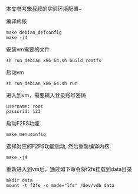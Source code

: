 本文参考笨叔叔的实验环境配置~

编译内核
```shell
make debian_defconfig
make -j4
```

安装vm需要的文件
```shell
sh run_debian_x86_64.sh build_rootfs
```

启动vm
```shell
sh run_debian_x86_64.sh run
```
进入到vm，需要输入登录账号密码
```
username: root
passorid: 123
```

启动F2FS功能
```shell
make menuconfig
```
选择对应的F2FS功能启动, 然后重新编译内核
```shell
make -j4
```

重新进入到vm后，通过如下命令将f2fs挂载到data目录
```shell
mkdir data
mount -t f2fs -o mode="lfs" /dev/vdb data
```


